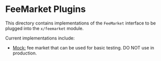 # FeeMarket Plugins

This directory contains implementations of the `FeeMarket` interface to be
plugged into the `x/feemarket` module.

Current implementations include:

- [Mock:](./mock/feemarket.go) fee market that can be used for basic testing.
DO NOT use in production.
